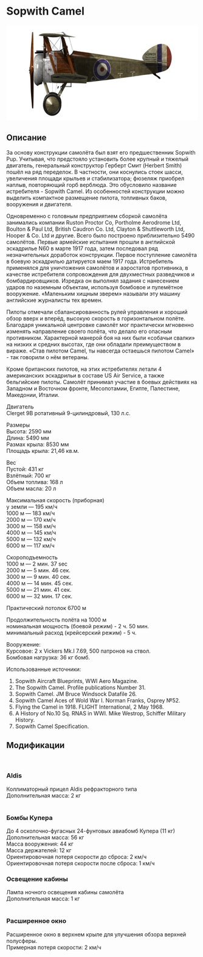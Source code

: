 # Sopwith Camel  
  
![sopcamel](../images/sopcamel.png)  
  
## Описание  
  
За основу конструкции самолёта был взят его предшественник Sopwith Pup. Учитывая, что предстояло установить более крупный и тяжелый двигатель, генеральный конструктор Герберт Смит (Herbert Smith) пошёл на ряд переделок. В частности, они коснулись стоек шасси, увеличения площади крыльев и стабилизатора; фюзеляж приобрел наплыв, повторяющий горб верблюда. Это обусловило название истребителя - Sopwith Camel. Из особенностей конструкции можно выделить компактное размещение пилота, топливных баков, вооружения и двигателя.  
  
Одновременно с головным предприятием сборкой самолёта занимались компании Ruston Proctor Co, Portholme Aerodrome Ltd, Boulton & Paul Ltd, British Caudron Co. Ltd, Clayton & Shuttleworth Ltd, Hooper & Co. Ltd и другие. Всего было построено приблизительно 5490 самолётов. Первые армейские испытания прошли в английской эскадрилье N60 в марте 1917 года, затем последовал ряд незначительных доработок конструкции. Первое поступление самолёта в боевую эскадрилью датируется маем 1917 года. Истребитель применялся для уничтожения самолётов и аэростатов противника, в качестве истребителя сопровождения для двухместных разведчиков и бомбардировщиков. Изредка он выполнял задания с нанесением ударов по наземным объектам, используя бомбовое и пулемётное вооружение. «Маленьким хищным зверем» называли эту машину английские журналисты тех времен.  
  
Пилоты отмечали сбалансированность рулей управления и хороший обзор вверх и вперёд, высокую скорость в горизонтальном полёте. Благодаря уникальной центровке самолёт мог практически мгновенно изменять направление своего полёта, что делало его опасным противником. Характерной манерой боя на них были «собачьи свалки» на низких и средних высотах, где они обладали преимуществом в вираже. «Став пилотом Camel, ты навсегда остаешься пилотом Camel» - так говорили о нём ветераны.  
  
Кроме британских пилотов, на этих истребителях летали 4 американских эскадрильи в составе US Air Service, а также бельгийские пилоты. Самолёт принимал участие в боевых действиях на Западном и Восточном фронте, Месопотамии, Египте, Палестине, Македонии, Италии.  
   
  
Двигатель  
Clerget 9B ротативный 9-цилиндровый, 130 л.с.  
  
Размеры  
Высота: 2590 мм  
Длина: 5490 мм  
Размах крыла: 8530 мм  
Площадь крыла: 21,46 кв.м.  
  
Вес  
Пустой: 431 кг  
Взлётный: 700 кг  
Объем топлива: 168 л  
Объем масла: 20 л  
  
Максимальная скорость (приборная)  
у земли — 195 км/ч  
1000 м — 183 км/ч  
2000 м — 170 км/ч  
3000 м — 158 км/ч  
4000 м — 145 км/ч  
5000 м — 132 км/ч  
6000 м — 117 км/ч  
  
Скороподъемность  
1000 м — 2 мин. 37 sec  
2000 м — 5 мин. 46 сек.  
3000 м — 9 мин. 40 сек.  
4000 м — 14 мин. 45 сек.  
5000 м — 21 мин. 41 сек.  
6000 м — 32 мин. 17 сек.  
  
Практический потолок 6700 м  
  
Продолжительность полёта на 1000 м  
номинальная мощность (боевой режим) - 2 ч. 50 мин.  
минимальный расход (крейсерский режим) - 5 ч.  
  
Вооружение:  
Курсовое: 2 х Vickers Mk.I 7.69, 500 патронов на ствол.  
Бомбовая нагрузка: 36 кг бомб.  
  
Использованные источники:  
1) Sopwith Aircraft Blueprints, WWI Aero Magazine.  
2) The Sopwith Camel. Profile publications Number 31.  
3) Sopwith Camel.  JM Bruce Windsock Datafile 26.  
4) Sopwith Camel Aces of Wold War I.  Norman Franks,  Osprey №52.  
5) Flying the Camel in 1918. FLIGHT International, 2 May 1968.  
6) A History of No.10 Sq. RNAS in WWI. Mike Westrop, Schiffer Military History.  
7) Sopwith Camel Specification.  
  
## Модификации  
  ﻿
  
### Aldis  
  
Коллиматорный прицел Aldis рефракторного типа  
Дополнительная масса: 2 кг  
  ﻿
  
### Бомбы Купера  
  
До 4 осколочно-фугасных 24-фунтовых авиабомб Купера (11 кг)  
Дополнительная масса: 56 кг  
Масса вооружения: 44 кг  
Масса держателей: 12 кг  
Ориентировочная потеря скорости до сброса: 2 км/ч  
Ориентировочная потеря скорости после сброса: 1 км/ч  ﻿
  
### Освещение кабины  
  
Лампа ночного освещения кабины самолёта  
Дополнительная масса: 1 кг  
  ﻿
  
### Расширенное окно  
  
Расширенное окно в верхнем крыле для улучшения обзора верхней полусферы.  
Примерная потеря скорости: 2 км/ч  
